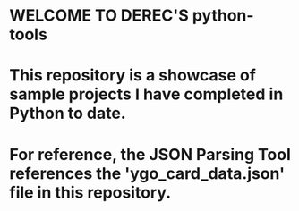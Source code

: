 # WELCOME TO DEREC'S python-tools 

# This repository is a showcase of sample projects I have completed in Python to date. 

# For reference, the JSON Parsing Tool references the 'ygo_card_data.json' file in this repository.
